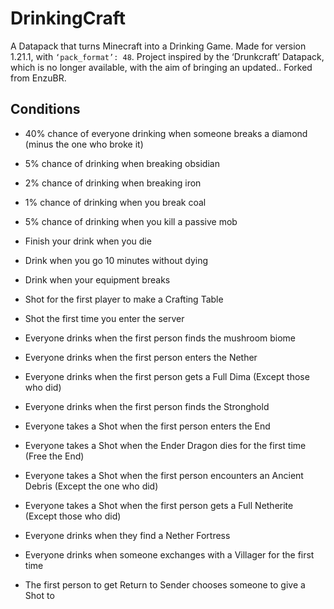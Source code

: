 # DrinkingCraft
A Datapack that turns Minecraft into a Drinking Game. Made for version 1.21.1, with ``‘pack_format’: 48``. Project inspired by the ‘Drunkcraft’ Datapack, which is no longer available, with the aim of bringing an updated.. Forked from EnzuBR.

## Conditions
- 40% chance of everyone drinking when someone breaks a diamond (minus the one who broke it)

- 5% chance of drinking when breaking obsidian

- 2% chance of drinking when breaking iron

- 1% chance of drinking when you break coal

- 5% chance of drinking when you kill a passive mob

- Finish your drink when you die

- Drink when you go 10 minutes without dying

- Drink when your equipment breaks

- Shot for the first player to make a Crafting Table

- Shot the first time you enter the server

- Everyone drinks when the first person finds the mushroom biome

- Everyone drinks when the first person enters the Nether

- Everyone drinks when the first person gets a Full Dima (Except those who did)

- Everyone drinks when the first person finds the Stronghold

- Everyone takes a Shot when the first person enters the End

- Everyone takes a Shot when the Ender Dragon dies for the first time (Free the End)

- Everyone takes a Shot when the first person encounters an Ancient Debris (Except the one who did)

- Everyone takes a Shot when the first person gets a Full Netherite (Except those who did)

- Everyone drinks when they find a Nether Fortress

- Everyone drinks when someone exchanges with a Villager for the first time

- The first person to get Return to Sender chooses someone to give a Shot to